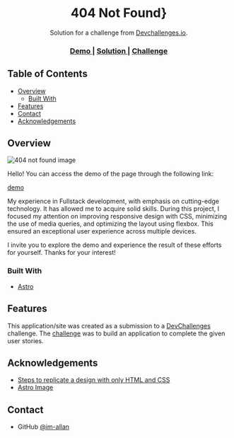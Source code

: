 <!-- Please update value in the {}  -->

<h1 align="center">404 Not Found}</h1>

<div align="center">
   Solution for a challenge from  <a href="http://devchallenges.io" target="_blank">Devchallenges.io</a>.
</div>

<div align="center">
  <h3>
  <!-- TODO: Add domain -->
    <a href="https://{your-demo-link.your-domain}">
      Demo
    </a>
    <span> | </span>
    <!-- TODO: Add url to the solution -->
    <a href="https://{your-url-to-the-solution}">
      Solution
    </a>
    <span> | </span>
    <a href="https://devchallenges.io/challenges/wBunSb7FPrIepJZAg0sY">
      Challenge
    </a>
  </h3>
</div>

<!-- TABLE OF CONTENTS -->

## Table of Contents

- [Overview](#overview)
  - [Built With](#built-with)
- [Features](#features)
- [Contact](#contact)
- [Acknowledgements](#acknowledgements)

<!-- OVERVIEW -->

## Overview

![404 not found image](https://hackmd.io/_uploads/rypUp0XJp.png)

Hello! You can access the demo of the page through the following link:

[demo]()

My experience in Fullstack development, with emphasis on cutting-edge technology. It has allowed me to acquire solid skills. During this project, I focused my attention on improving responsive design with CSS, minimizing the use of media queries, and optimizing the layout using flexbox. This ensured an exceptional user experience across multiple devices.

I invite you to explore the demo and experience the result of these efforts for yourself. Thanks for your interest!


### Built With

<!-- This section should list any major frameworks that you built your project using. Here are a few examples.-->

- [Astro](https://astro.build/)

## Features

This application/site was created as a submission to a [DevChallenges](https://devchallenges.io/challenges) challenge. The [challenge](https://devchallenges.io/challenges/wBunSb7FPrIepJZAg0sY) was to build an application to complete the given user stories.


## Acknowledgements

- [Steps to replicate a design with only HTML and CSS](https://devchallenges-blogs.web.app/how-to-replicate-design/)
- [Astro Image](https://docs.astro.build/es/guides/images/#img)
## Contact

- GitHub [@im-allan](https://github.com/im-allan)
